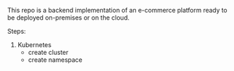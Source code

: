 This repo is a backend implementation of an e-commerce platform ready to be deployed on-premises or on the cloud.

Steps:

1. Kubernetes
   - create cluster
   - create namespace

